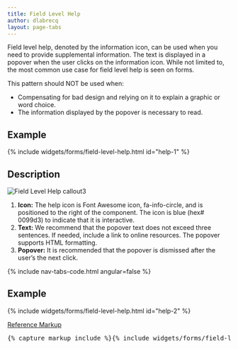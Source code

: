 ```yaml
---
title: Field Level Help
author: dlabrecq
layout: page-tabs
---
```

<div class="tab-content">
  <div role="tabpanel" class="tab-pane active" id="overview">
    <p>Field level help, denoted by the information icon, can be used when you need to provide supplemental information.
    The text is displayed in a popover when the user clicks on the information icon. While not limited to, the most
    common use case for field level help is seen on forms.</p>
    <p>This pattern should NOT be used when:</p>
    <ul>
      <li>Compensating for bad design and relying on it to explain a graphic or word choice.</li>
      <li>The information displayed by the popover is necessary to read.</li>
    </ul>
    <h2 id="example-overview-1">Example</h2>
    <div class="example">
      <div class="row">
        <div class="col-md-7">
          <div class="example-pf">
            {% include widgets/forms/field-level-help.html id="help-1" %}
          </div>
        </div>
      </div>
    </div>
  </div>
  <div role="tabpanel" class="tab-pane" id="design">
    <h2>Description</h2>
    <div class="row">
      <div class="col-md-8 col-lg-7">
        <img src="{{site.baseurl}}assets/img/field-level-help-callout.png" alt="Field Level Help callout3"/>
      </div>
      <div class="col-md-4 col-lg-5">
        <ol>
          <li><b>Icon:</b> The help icon is Font Awesome icon, fa-info-circle, and is positioned to the right of the component. The icon is blue (hex# 0099d3) to indicate that it is interactive.</li>
          <li><b>Text:</b> We recommend that the popover text does not exceed three sentences. If needed, include a link to online resources. The popover supports HTML formatting.</li>
          <li><b>Popover:</b> It is recommended that the popover is dismissed after the user’s the next click.</li>
        </ol>
      </div>
    </div>
  </div>
  <div role="tabpanel" class="tab-pane" id="code">
    {% include nav-tabs-code.html angular=false %}
    <div class="tab-content">
      <div role="tabpanel" class="tab-pane nested active" id="html-css">
        <h2 id="example-code-1">Example</h2>
        <div class="example">
          <div class="row">
            <div class="col-md-7">
              <div class="example-pf">
                {% include widgets/forms/field-level-help.html id="help-2" %}
              </div>
            </div>
          </div>
        </div>
        <p class="reference-markup"><a class="collapse-toggle" data-toggle="collapse" aria-expanded="true" aria-controls="markup-1" href="#markup-1">Reference Markup</a></p>
        <div class="collapse in" id="markup-1">
          <pre class="prettyprint">{% capture markup_include %}{% include widgets/forms/field-level-help.html id="help-2" %}{% endcapture %}{{ markup_include | xml_escape }}</pre>
        </div>
      </div>
    </div>
  </div>
</div>
